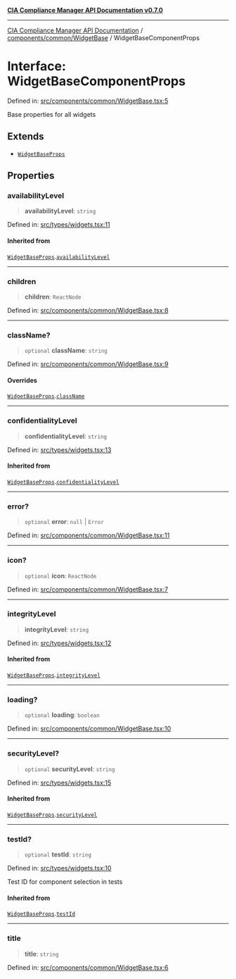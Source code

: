 [**CIA Compliance Manager API Documentation v0.7.0**](../../../../README.md)

***

[CIA Compliance Manager API Documentation](../../../../modules.md) / [components/common/WidgetBase](../README.md) / WidgetBaseComponentProps

# Interface: WidgetBaseComponentProps

Defined in: [src/components/common/WidgetBase.tsx:5](https://github.com/Hack23/cia-compliance-manager/blob/a904e43458f81faf7066f9da9fc149cc9f6e236d/src/components/common/WidgetBase.tsx#L5)

Base properties for all widgets

## Extends

- [`WidgetBaseProps`](../../../../types/widgets/interfaces/WidgetBaseProps.md)

## Properties

### availabilityLevel

> **availabilityLevel**: `string`

Defined in: [src/types/widgets.tsx:11](https://github.com/Hack23/cia-compliance-manager/blob/a904e43458f81faf7066f9da9fc149cc9f6e236d/src/types/widgets.tsx#L11)

#### Inherited from

[`WidgetBaseProps`](../../../../types/widgets/interfaces/WidgetBaseProps.md).[`availabilityLevel`](../../../../types/widgets/interfaces/WidgetBaseProps.md#availabilitylevel)

***

### children

> **children**: `ReactNode`

Defined in: [src/components/common/WidgetBase.tsx:8](https://github.com/Hack23/cia-compliance-manager/blob/a904e43458f81faf7066f9da9fc149cc9f6e236d/src/components/common/WidgetBase.tsx#L8)

***

### className?

> `optional` **className**: `string`

Defined in: [src/components/common/WidgetBase.tsx:9](https://github.com/Hack23/cia-compliance-manager/blob/a904e43458f81faf7066f9da9fc149cc9f6e236d/src/components/common/WidgetBase.tsx#L9)

#### Overrides

[`WidgetBaseProps`](../../../../types/widgets/interfaces/WidgetBaseProps.md).[`className`](../../../../types/widgets/interfaces/WidgetBaseProps.md#classname)

***

### confidentialityLevel

> **confidentialityLevel**: `string`

Defined in: [src/types/widgets.tsx:13](https://github.com/Hack23/cia-compliance-manager/blob/a904e43458f81faf7066f9da9fc149cc9f6e236d/src/types/widgets.tsx#L13)

#### Inherited from

[`WidgetBaseProps`](../../../../types/widgets/interfaces/WidgetBaseProps.md).[`confidentialityLevel`](../../../../types/widgets/interfaces/WidgetBaseProps.md#confidentialitylevel)

***

### error?

> `optional` **error**: `null` \| `Error`

Defined in: [src/components/common/WidgetBase.tsx:11](https://github.com/Hack23/cia-compliance-manager/blob/a904e43458f81faf7066f9da9fc149cc9f6e236d/src/components/common/WidgetBase.tsx#L11)

***

### icon?

> `optional` **icon**: `ReactNode`

Defined in: [src/components/common/WidgetBase.tsx:7](https://github.com/Hack23/cia-compliance-manager/blob/a904e43458f81faf7066f9da9fc149cc9f6e236d/src/components/common/WidgetBase.tsx#L7)

***

### integrityLevel

> **integrityLevel**: `string`

Defined in: [src/types/widgets.tsx:12](https://github.com/Hack23/cia-compliance-manager/blob/a904e43458f81faf7066f9da9fc149cc9f6e236d/src/types/widgets.tsx#L12)

#### Inherited from

[`WidgetBaseProps`](../../../../types/widgets/interfaces/WidgetBaseProps.md).[`integrityLevel`](../../../../types/widgets/interfaces/WidgetBaseProps.md#integritylevel)

***

### loading?

> `optional` **loading**: `boolean`

Defined in: [src/components/common/WidgetBase.tsx:10](https://github.com/Hack23/cia-compliance-manager/blob/a904e43458f81faf7066f9da9fc149cc9f6e236d/src/components/common/WidgetBase.tsx#L10)

***

### securityLevel?

> `optional` **securityLevel**: `string`

Defined in: [src/types/widgets.tsx:15](https://github.com/Hack23/cia-compliance-manager/blob/a904e43458f81faf7066f9da9fc149cc9f6e236d/src/types/widgets.tsx#L15)

#### Inherited from

[`WidgetBaseProps`](../../../../types/widgets/interfaces/WidgetBaseProps.md).[`securityLevel`](../../../../types/widgets/interfaces/WidgetBaseProps.md#securitylevel)

***

### testId?

> `optional` **testId**: `string`

Defined in: [src/types/widgets.tsx:10](https://github.com/Hack23/cia-compliance-manager/blob/a904e43458f81faf7066f9da9fc149cc9f6e236d/src/types/widgets.tsx#L10)

Test ID for component selection in tests

#### Inherited from

[`WidgetBaseProps`](../../../../types/widgets/interfaces/WidgetBaseProps.md).[`testId`](../../../../types/widgets/interfaces/WidgetBaseProps.md#testid)

***

### title

> **title**: `string`

Defined in: [src/components/common/WidgetBase.tsx:6](https://github.com/Hack23/cia-compliance-manager/blob/a904e43458f81faf7066f9da9fc149cc9f6e236d/src/components/common/WidgetBase.tsx#L6)
